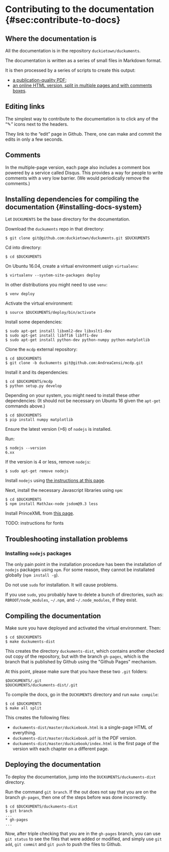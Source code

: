 # Contributing to the documentation {#sec:contribute-to-docs}

## Where the documentation is

All the documentation is in the repository `duckietown/duckuments`.

The documentation is written as a series of small files in Markdown format.

It is then processed by a series of scripts to create this output:

* [a publication-quality PDF][master-pdf];
* [an online HTML version, split in multiple pages and with comments boxes][master-split].

[master-pdf]: https://book.duckietown.org/master/duckiebook.pdf
[master-html]: https://book.duckietown.org/master/duckiebook.html
[master-split]: https://book.duckietown.org/master/duckiebook/index.html
<!-- * [HTML (single-page)][master-html]; -->

## Editing links

The simplest way to contribute to the documentation is to click any of the “✎” icons next to the headers.

They link to the “edit” page in Github. There, one can make and commit the edits in only a few seconds.

## Comments

In the multiple-page version, each page also includes a comment box powered by a service called Disqus. This provides a way for people to write comments with a very low barrier. (We would periodically remove the comments.)

## Installing dependencies for compiling the documentation {#installing-docs-system}

Let `DUCKUMENTS` be the base directory for the documentation.

Download the `duckuments` repo in that directory:

    $ git clone git@github.com:duckietown/duckuments.git $DUCKUMENTS

Cd into directory:

    $ cd $DUCKUMENTS

On Ubuntu 16.04, create a virtual environment usign `virtualenv`:

    $ virtualenv --system-site-packages deploy

In other distributions you might need to use `venv`:

    $ venv deploy

Activate the virtual environment:

    $ source $DUCKUMENTS/deploy/bin/activate

Install some dependencies:

    $ sudo apt-get install libxml2-dev libxslt1-dev
    $ sudo apt-get install libffi6 libffi-dev
    $ sudo apt-get install python-dev python-numpy python-matplotlib

Clone the `mcdp` external repository:

    $ cd $DUCKUMENTS
    $ git clone -b duckuments git@github.com:AndreaCensi/mcdp.git

Install it and its dependencies:

    $ cd $DUCKUMENTS/mcdp
    $ python setup.py develop

Depending on your system, you might need to install these other dependencies:
(It should not be necessary on Ubuntu 16 given the `apt-get` commands above.)

    $ cd $DUCKUMENTS
    $ pip install numpy matplotlib

Ensure the latest version (>6) of `nodejs` is installed.

Run:

    $ nodejs --version
    6.xx

If the version is 4 or less, remove `nodejs`:

    $ sudo apt-get remove nodejs

Install `nodejs` using [the instructions at this page][nodejs].

[nodejs]: https://nodejs.org/en/download/package-manager/#debian-and-ubuntu-based-linux-distributions

<!-- $ sudo apt-get install node-less -->

Next, install the necessary Javascript libraries using `npm`:

    $ cd $DUCKUMENTS
    $ npm install MathJax-node jsdom@9.3 less

Install PrinceXML from [this page](https://www.princexml.com/download/).

TODO: instructions for fonts


## Troubleshooting installation problems

### Installing `nodejs` packages

The only pain point  in the installation procedure has been the installation of `nodejs` packages using `npm`. For some reason, they cannot be installated globally (`npm install -g`).

Do not use `sudo` for installation. It will cause problems.

If you use `sudo`, you probably have to delete a bunch of directories,
such as: `RBROOT/node_modules`, `~/.npm`, and `~/.node_modules`, if they exist.


## Compiling the documentation

Make sure you have deployed and activated the virtual environment. Then:

    $ cd $DUCKUMENTS
    $ make duckuments-dist

This creates the directory `duckuments-dist`, which contains
another checked out copy of the repository, but with the branch `gh-pages`, which
is the branch that is published by Github using the "Github Pages" mechanism.

At this point, please make sure that you have these two `.git` folders:

    $DUCKUMENTS/.git
    $DUCKUMENTS/duckuments-dist/.git

To compile the docs, go in the `DUCKUMENTS` directory and run `make compile`:

    $ cd $DUCKUMENTS
    $ make all split

This creates the following files:

* `duckuments-dist/master/duckiebook.html` is a single-page HTML of everything.
* `duckuments-dist/master/duckiebook.pdf` is the PDF version.
* `duckuments-dist/master/duckiebook/index.html` is the first page of the version with each chapter on a different page.

## Deploying the documentation

To deploy the documentation, jump into the `DUCKUMENTS/duckuments-dist` directory.

Run the command `git branch`. If the out does not say that you are on the branch `gh-pages`,
then one of the steps before was done incorrectly.

    $ cd $DUCKUMENTS/duckuments-dist
    $ git branch
    ...
    * gh-pages
    ...

Now, after triple checking that you are in the `gh-pages` branch, you can
use `git status` to see the files that were added or modified,
and simply use `git add`, `git commit` and `git push` to push the files
to Github.
